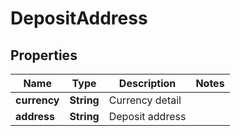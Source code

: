 
# DepositAddress

## Properties

Name | Type | Description | Notes
------------ | ------------- | ------------- | -------------
**currency** | **String** | Currency detail | 
**address** | **String** | Deposit address | 

